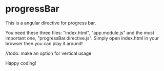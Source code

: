 # progressBar
This is a angular directive for progress bar.

You need these three files: "index.html", "app.module.js" and the most important one, "progressBar.directive.js".
Simply open index.html in your browser then you can play it around!

//todo: make an option for vertical usage

Happy coding!
